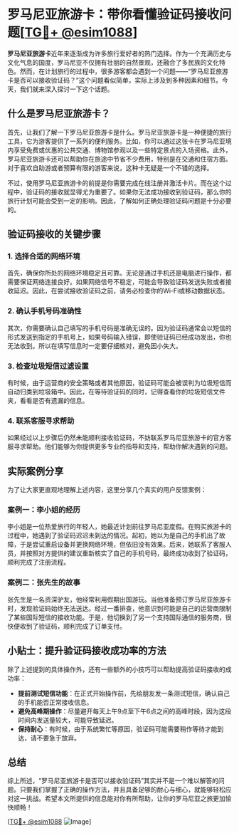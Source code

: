 # 罗马尼亚旅游卡：带你看懂验证码接收问题[[TG💪+ @esim1088](https://t.me/s/esim1088)]

**罗马尼亚旅游卡**近年来逐渐成为许多旅行爱好者的热门选择。作为一个充满历史与文化气息的国度，罗马尼亚不仅拥有壮丽的自然景观，还融合了多民族的文化特色。然而，在计划旅行的过程中，很多游客都会遇到一个问题——“罗马尼亚旅游卡是否可以接收验证码？”这个问题看似简单，实际上涉及到多种因素和细节。今天，我们就来深入探讨一下这个话题。

## 什么是罗马尼亚旅游卡？

首先，让我们了解一下罗马尼亚旅游卡是什么。罗马尼亚旅游卡是一种便捷的旅行工具，它为游客提供了一系列的便利服务。比如，你可以通过这张卡在罗马尼亚境内享受免费或优惠的公共交通、博物馆参观以及一些特定景点的入场资格。此外，罗马尼亚旅游卡还可以帮助你在旅途中节省不少费用，特别是在交通和住宿方面。对于喜欢自助游或者预算有限的游客来说，这种卡无疑是一个不错的选择。

不过，使用罗马尼亚旅游卡的前提是你需要完成在线注册并激活卡片。而在这个过程中，验证码的接收就显得尤为重要了。如果你无法成功接收到验证码，那么你的旅行计划可能会受到一定的影响。因此，了解如何正确处理验证码问题是十分必要的。

## 验证码接收的关键步骤

### 1. 选择合适的网络环境

首先，确保你所处的网络环境稳定且可靠。无论是通过手机还是电脑进行操作，都需要保证网络连接良好。如果网络信号不稳定，可能会导致验证码发送失败或者接收延迟。因此，在尝试接收验证码之前，请务必检查你的Wi-Fi或移动数据状态。

### 2. 确认手机号码准确性

其次，你需要确认自己填写的手机号码是准确无误的。因为验证码通常会以短信的形式发送到指定的手机号上，如果号码输入错误，即使验证码已经成功发出，你也无法收到。所以在填写信息时一定要仔细核对，避免因小失大。

### 3. 检查垃圾短信过滤设置

有时候，由于运营商的安全策略或者其他原因，验证码可能会被误判为垃圾短信而自动归类到垃圾箱中。因此，在等待验证码的同时，记得查看你的垃圾短信文件夹，看看是否有遗漏的信息。

### 4. 联系客服寻求帮助

如果经过以上步骤后仍然未能顺利接收验证码，不妨联系罗马尼亚旅游卡的官方客服寻求帮助。他们能够为你提供更多专业的指导和支持，帮助你解决遇到的问题。

## 实际案例分享

为了让大家更直观地理解上述内容，这里分享几个真实的用户反馈案例：

### 案例一：李小姐的经历

李小姐是一位热爱旅行的年轻人，她最近计划前往罗马尼亚度假。在购买旅游卡的过程中，她遇到了验证码迟迟未到达的情况。起初，她以为是自己的手机出了故障，于是尝试重启设备并更换网络环境，但依旧没有效果。后来，她联系了客服人员，并按照对方提供的建议重新核实了自己的手机号码，最终成功收到了验证码，顺利完成了注册流程。

### 案例二：张先生的故事

张先生是一名资深驴友，他经常利用假期出国游玩。当他准备预订罗马尼亚旅游卡时，发现验证码始终无法送达。经过一番排查，他意识到可能是自己的运营商限制了某些国际短信的接收功能。于是，他切换到了另一个支持国际通信的服务商，很快便收到了验证码，顺利完成了订单支付。

## 小贴士：提升验证码接收成功率的方法

除了上述提到的具体操作外，还有一些额外的小技巧可以帮助提高验证码接收的成功率：

- **提前测试短信功能**：在正式开始操作前，先给朋友发一条测试短信，确认自己的手机能否正常接收信息。
- **避免高峰期操作**：尽量避开每天上午9点至下午6点之间的高峰时段，因为这段时间内发送量较大，可能导致延迟。
- **保持耐心**：有时候，由于系统繁忙等原因，验证码可能需要稍作等待才能到达，请不要急于放弃。

## 总结

综上所述，“罗马尼亚旅游卡是否可以接收验证码”其实并不是一个难以解答的问题。只要我们掌握了正确的操作方法，并且具备足够的耐心与细心，就能够轻松应对这一挑战。希望本文所提供的信息能对你有所帮助，让你的罗马尼亚之旅更加愉快顺畅！

[[TG💪+ @esim1088](https://t.me/s/esim1088) ![Image](https://i.postimg.cc/4NQfJmqS/Snipaste-2025-05-13-00-14-12.png)]
